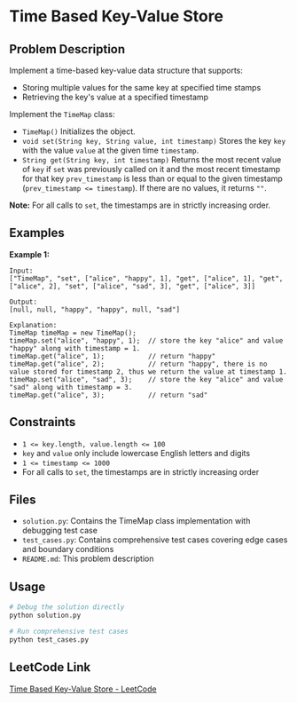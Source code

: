 # Time Based Key-Value Store

## Problem Description

Implement a time-based key-value data structure that supports:

- Storing multiple values for the same key at specified time stamps
- Retrieving the key's value at a specified timestamp

Implement the `TimeMap` class:

- `TimeMap()` Initializes the object.
- `void set(String key, String value, int timestamp)` Stores the key `key` with the value `value` at the given time `timestamp`.
- `String get(String key, int timestamp)` Returns the most recent value of `key` if `set` was previously called on it and the most recent timestamp for that key `prev_timestamp` is less than or equal to the given timestamp (`prev_timestamp <= timestamp`). If there are no values, it returns `""`.

**Note:** For all calls to `set`, the timestamps are in strictly increasing order.

## Examples

**Example 1:**
```
Input:
["TimeMap", "set", ["alice", "happy", 1], "get", ["alice", 1], "get", ["alice", 2], "set", ["alice", "sad", 3], "get", ["alice", 3]]

Output:
[null, null, "happy", "happy", null, "sad"]

Explanation:
TimeMap timeMap = new TimeMap();
timeMap.set("alice", "happy", 1);  // store the key "alice" and value "happy" along with timestamp = 1.
timeMap.get("alice", 1);           // return "happy"
timeMap.get("alice", 2);           // return "happy", there is no value stored for timestamp 2, thus we return the value at timestamp 1.
timeMap.set("alice", "sad", 3);    // store the key "alice" and value "sad" along with timestamp = 3.
timeMap.get("alice", 3);           // return "sad"
```

## Constraints

- `1 <= key.length, value.length <= 100`
- `key` and `value` only include lowercase English letters and digits
- `1 <= timestamp <= 1000`
- For all calls to `set`, the timestamps are in strictly increasing order

## Files

- `solution.py`: Contains the TimeMap class implementation with debugging test case
- `test_cases.py`: Contains comprehensive test cases covering edge cases and boundary conditions
- `README.md`: This problem description

## Usage

```bash
# Debug the solution directly
python solution.py

# Run comprehensive test cases
python test_cases.py
```

## LeetCode Link

[Time Based Key-Value Store - LeetCode](https://leetcode.com/problems/time-based-key-value-store/) 